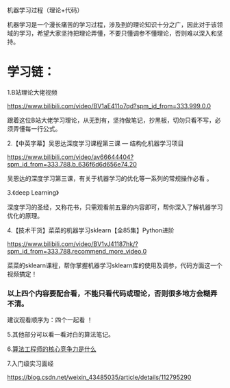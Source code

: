 

机器学习过程（理论+代码）

机器学习是一个漫长痛苦的学习过程，涉及到的理论知识十分之广，因此对于该领域的学习，希望大家坚持把理论弄懂，不要只懂调参不懂理论，否则难以深入和坚持。

# 学习链：

1.B站理论大佬视频

https://www.bilibili.com/video/BV1aE411o7qd?spm_id_from=333.999.0.0

跟着这位B站大佬学习理论，从无到有，坚持做笔记，抄黑板，切勿只看不写，必须弄懂每一行公式。



2.【中英字幕】吴恩达深度学习课程第三课 — 结构化机器学习项目

https://www.bilibili.com/video/av66644404?spm_id_from=333.788.b_636f6d6d656e74.20

吴恩达的深度学习第三课，有关于机器学习的优化等一系列的常规操作必看 。



3.《deep Learning》

深度学习的圣经，又称花书，只需观看前五章的内容即可，帮你深入了解机器学习优化的原理。



4.【技术干货】菜菜的机器学习sklearn【全85集】Python进阶

https://www.bilibili.com/video/BV1vJ41187hk/?spm_id_from=333.788.recommend_more_video.0

菜菜的sklearn课程，帮你掌握机器学习sklearn库的使用及调参，代码方面这一个视频搞定！
### 以上四个内容要配合看，不能只看代码或理论，否则很多地方会糊弄不清。

建议观看顺序为：四个一起看 ！

5.其他部分可以看一看对白的算法笔记。

6.[算法工程师的核心竞争力是什么](https://blog.51cto.com/u_15282017/2971267)

7.入门级实习面经

https://blog.csdn.net/weixin_43485035/article/details/112795290









































































